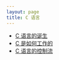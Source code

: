 ```yaml
---
layout: page
title: C 语言
---
```


- [C 语言的诞生](/c/overview)
- [C 是如何工作的](/c/compile)
- [C 语言的控制流](/c/control-flow)